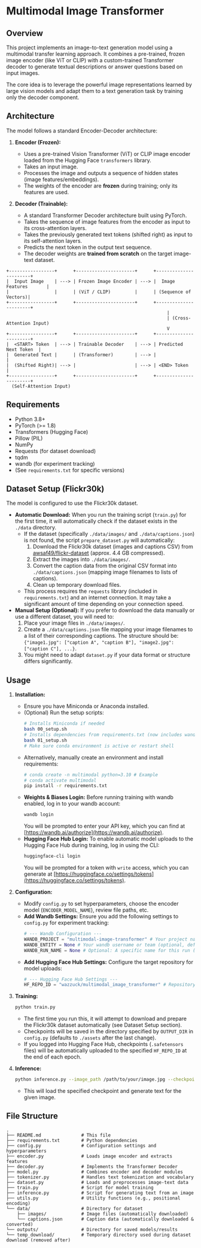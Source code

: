 # Multimodal Image Transformer

## Overview

This project implements an image-to-text generation model using a multimodal transfer learning approach. It combines a pre-trained, frozen image encoder (like ViT or CLIP) with a custom-trained Transformer decoder to generate textual descriptions or answer questions based on input images.

The core idea is to leverage the powerful image representations learned by large vision models and adapt them to a text generation task by training only the decoder component.

## Architecture

The model follows a standard Encoder-Decoder architecture:

1.  **Encoder (Frozen):**
    *   Uses a pre-trained Vision Transformer (ViT) or CLIP image encoder loaded from the Hugging Face `transformers` library.
    *   Takes an input image.
    *   Processes the image and outputs a sequence of hidden states (image features/embeddings).
    *   The weights of the encoder are **frozen** during training; only its features are used.

2.  **Decoder (Trainable):**
    *   A standard Transformer Decoder architecture built using PyTorch.
    *   Takes the sequence of image features from the encoder as input to its cross-attention layers.
    *   Takes the previously generated text tokens (shifted right) as input to its self-attention layers.
    *   Predicts the next token in the output text sequence.
    *   The decoder weights are **trained from scratch** on the target image-text dataset.

```
+-----------------+      +----------------------+      +-----------------------+
|  Input Image    | ---> | Frozen Image Encoder | ---> |  Image Features       |
|                 |      | (ViT / CLIP)         |      | (Sequence of Vectors)|
+-----------------+      +----------------------+      +-----------------------+
                                                            |
                                                            | (Cross-Attention Input)
                                                            V
+-----------------+      +----------------------+      +-----------------------+
|  <START> Token  | ---> | Trainable Decoder    | ---> | Predicted Next Token  |
|  Generated Text |      | (Transformer)        | ---> |                       |
|  (Shifted Right)| ---> |                      | ---> | <END> Token           |
+-----------------+      +----------------------+      +-----------------------+
  (Self-Attention Input)
```

## Requirements

*   Python 3.8+
*   PyTorch (>= 1.8)
*   Transformers (Hugging Face)
*   Pillow (PIL)
*   NumPy
*   Requests (for dataset download)
*   tqdm
*   wandb (for experiment tracking)
*   (See `requirements.txt` for specific versions)

## Dataset Setup (Flickr30k)

The model is configured to use the Flickr30k dataset.

*   **Automatic Download:** When you run the training script (`train.py`) for the first time, it will automatically check if the dataset exists in the `./data` directory.
    *   If the dataset (specifically `./data/images/` and `./data/captions.json`) is not found, the script `prepare_dataset.py` will automatically:
        1.  Download the Flickr30k dataset (images and captions CSV) from [awsaf49/flickr-dataset](https://github.com/awsaf49/flickr-dataset) (approx. 4.4 GB compressed).
        2.  Extract the images into `./data/images/`.
        3.  Convert the caption data from the original CSV format into `./data/captions.json` (mapping image filenames to lists of captions).
        4.  Clean up temporary download files.
    *   This process requires the `requests` library (included in `requirements.txt`) and an internet connection. It may take a significant amount of time depending on your connection speed.
*   **Manual Setup (Optional):** If you prefer to download the data manually or use a different dataset, you will need to:
    1.  Place your image files in `./data/images/`.
    2.  Create a `./data/captions.json` file mapping your image filenames to a list of their corresponding captions. The structure should be: `{"image1.jpg": ["caption A", "caption B"], "image2.jpg": ["caption C"], ...}`.
    3.  You might need to adapt `dataset.py` if your data format or structure differs significantly.

## Usage

1.  **Installation:**
    *   Ensure you have Miniconda or Anaconda installed.
    *   (Optional) Run the setup scripts:
        ```bash
        # Installs Miniconda if needed
        bash 00_setup.sh 
        # Installs dependencies from requirements.txt (now includes wandb)
        bash 01_setup.sh 
        # Make sure conda environment is active or restart shell
        ```
    *   Alternatively, manually create an environment and install requirements:
        ```bash
        # conda create -n multimodal python=3.10 # Example
        # conda activate multimodal
        pip install -r requirements.txt
        ```
    *   **Weights & Biases Login:** Before running training with wandb enabled, log in to your wandb account:
        ```bash
        wandb login
        ```
        You will be prompted to enter your API key, which you can find at [https://wandb.ai/authorize](https://wandb.ai/authorize).
    *   **Hugging Face Hub Login:** To enable automatic model uploads to the Hugging Face Hub during training, log in using the CLI:
        ```bash
        huggingface-cli login
        ```
        You will be prompted for a token with `write` access, which you can generate at [https://huggingface.co/settings/tokens](https://huggingface.co/settings/tokens).

2.  **Configuration:**
    *   Modify `config.py` to set hyperparameters, choose the encoder model (`ENCODER_MODEL_NAME`), review file paths, etc.
    *   **Add Wandb Settings:** Ensure you add the following settings to `config.py` for experiment tracking:
        ```python
        # --- Wandb Configuration ---
        WANDB_PROJECT = "multimodal-image-transformer" # Your project name
        WANDB_ENTITY = None # Your wandb username or team (optional, defaults to your default entity)
        WANDB_RUN_NAME = None # Optional: A specific name for this run (e.g., "vit-base-lr-1e-4")
        ```
    *   **Add Hugging Face Hub Settings:** Configure the target repository for model uploads:
        ```python
        # --- Hugging Face Hub Settings ---
        HF_REPO_ID = "wazzuck/multimodal_image_transformer" # Repository ID (e.g., "your-username/your-repo-name")
        ```

3.  **Training:**
    ```bash
    python train.py
    ```
    *   The first time you run this, it will attempt to download and prepare the Flickr30k dataset automatically (see Dataset Setup section).
    *   Checkpoints will be saved in the directory specified by `OUTPUT_DIR` in `config.py` (defaults to `./assets` after the last change).
    *   If you logged into Hugging Face Hub, checkpoints (`.safetensors` files) will be automatically uploaded to the specified `HF_REPO_ID` at the end of each epoch.

4.  **Inference:**
    ```bash
    python inference.py --image_path /path/to/your/image.jpg --checkpoint /path/to/your/checkpoint.pth
    ```
    *   This will load the specified checkpoint and generate text for the given image.

## File Structure

```
.
├── README.md               # This file
├── requirements.txt        # Python dependencies
├── config.py               # Configuration settings and hyperparameters
├── encoder.py              # Loads image encoder and extracts features
├── decoder.py              # Implements the Transformer Decoder
├── model.py                # Combines encoder and decoder modules
├── tokenizer.py            # Handles text tokenization and vocabulary
├── dataset.py              # Loads and preprocesses image-text data
├── train.py                # Script for model training
├── inference.py            # Script for generating text from an image
├── utils.py                # Utility functions (e.g., positional encoding)
└── data/                   # Directory for dataset
    ├── images/             # Image files (automatically downloaded)
    └── captions.json       # Caption data (automatically downloaded & converted)
└── outputs/                # Directory for saved models/results
└── temp_download/          # Temporary directory used during dataset download (removed after)
``` 
